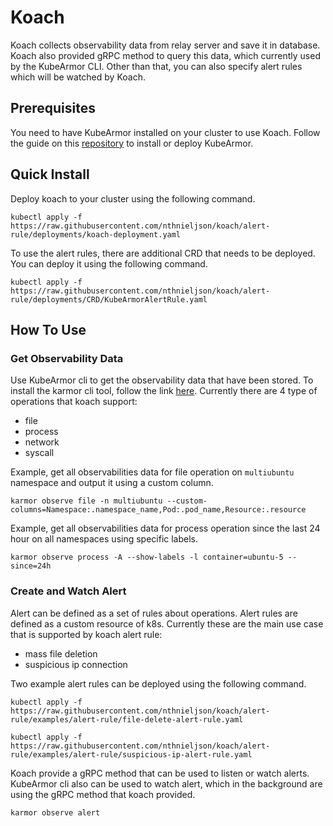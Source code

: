 # Koach

Koach collects observability data from relay server and save it in database. Koach also provided gRPC method to query this data, which currently used by the KubeArmor CLI.
Other than that, you can also specify alert rules which will be watched by Koach.

## Prerequisites
You need to have KubeArmor installed on your cluster to use Koach. Follow the guide on this [repository](https://github.com/kubearmor/KubeArmor) to install or deploy KubeArmor.

## Quick Install
Deploy koach to your cluster using the following command.
```
kubectl apply -f https://raw.githubusercontent.com/nthnieljson/koach/alert-rule/deployments/koach-deployment.yaml
```

To use the alert rules, there are additional CRD that needs to be deployed. You can deploy it using the following command.
```
kubectl apply -f https://raw.githubusercontent.com/nthnieljson/koach/alert-rule/deployments/CRD/KubeArmorAlertRule.yaml
```

## How To Use

### Get Observability Data
Use KubeArmor cli to get the observability data that have been stored. To install the karmor cli tool, follow the link [here](https://github.com/kubearmor/kubearmor-client/#from-script). Currently there are 4 type of operations that koach support:
- file
- process
- network
- syscall

Example, get all observabilities data for file operation on `multiubuntu` namespace and output it using a custom column.
```
karmor observe file -n multiubuntu --custom-columns=Namespace:.namespace_name,Pod:.pod_name,Resource:.resource
```

Example, get all observabilities data for process operation since the last 24 hour on all namespaces using specific labels.
```
karmor observe process -A --show-labels -l container=ubuntu-5 --since=24h
``` 

### Create and Watch Alert
Alert can be defined as a set of rules about operations. Alert rules are defined as a custom resource of k8s. Currently these are the main use case that is supported by koach alert rule:
- mass file deletion
- suspicious ip connection

Two example alert rules can be deployed using the following command.
```
kubectl apply -f https://raw.githubusercontent.com/nthnieljson/koach/alert-rule/examples/alert-rule/file-delete-alert-rule.yaml

kubectl apply -f https://raw.githubusercontent.com/nthnieljson/koach/alert-rule/examples/alert-rule/suspicious-ip-alert-rule.yaml
```

Koach provide a gRPC method that can be used to listen or watch alerts. KubeArmor cli also can be used to watch alert, which in the background are using the gRPC method that koach provided.
```
karmor observe alert
```
